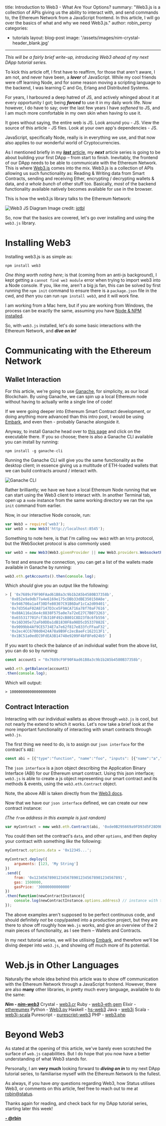 title: Introduction to Web3 - What Are Your Options?
summary: "Web3.js is a collection of APIs giving us the ability to interact with, and send commands to, the Ethereum Network from a JavaScript frontend.  In this article, I will go over the basics of what and why we need Web3.js."
author: robin_percy
categories:
  - tutorials
layout: blog-post
image: '/assets/images/nim-crystal-header_blank.jpg'
---

*This will be a fairly brief write-up, introducing Web3 ahead of my next DApp tutorial series.*

To kick this article off, I first have to reaffirm, for those that aren't aware, I am not, and never have been, a ***lover*** of JavaScript.  While my cool friends were off learning Node, and for some reason moving a scripting language to the backend, I was learning C and Go, Erlang and Distributed Systems.

For years, I harboured a deep hatred of JS, and actively whinged about it at every opportunity I got; being ***forced*** to use it in my daily work life.  Now however, I do have to say; over the last few years I have *softened* to JS, and I am much more comfortable in my own skin when having to use it.

It goes without saying, the entire web is JS.  Look around you - JS.  View the source of this article - JS files.  Look at your own app's dependencies - JS.  

JavaScript, specifically Node, really is in everything we use, and that now also applies to our wonderful world of Cryptocurrencies.

As I mentioned briefly in my [***last*** article](https://embark.status.im/news/2019/11/28/nim-vs-crystal-part-3-cryto-dapps-p2p/), my ***next*** article series is going to be about building your first DApp – from start to finish.  Inevitably, the frontend of our DApp needs to be able to communicate with the Ethereum Network.  This is where [Web3.js](https://web3js.readthedocs.io/en/v1.2.4/index.html) comes into the mix.  Web3.js is a collection of APIs allowing us such functionality as:  Reading & Writing data from Smart Contracts, sending and receiving Ether, encrypting / decrypting wallets & data, and *a whole bunch* of other stuff too.  Basically, *most* of the backend functionality available natively becomes available for use in the browser.


This is how the web3.js library talks to the Ethereum Network:

![Web3 JS Diagram](../assets/images/web3-js-diagram.png)
Image credit: [iotbl](https://iotbl.blogspot.com/2017/03/ethereum-and-blockchain-2.html)

So, now that the basics are covered, let's go over installing and using the `web3.js` library.


# Installing Web3

Installing web3.js is as simple as:

```
npm install web3
```

*One thing worth noting here*; is that (coming from an anti-js background), I kept getting a `cannot find we3 module` error when trying to import web3 into a Node console.  If you, like me, aren't a big js fan, this can be solved by first running the `npm init` command to ensure there is a `package.json` file in the cwd, and *then* you can run `npm install web3`, and it will work fine.

I am working from a Mac here, but if you are working from Windows, the process can be exactly the same, assuming you have [Node & NPM installed](https://phoenixnap.com/kb/install-node-js-npm-on-windows).

So, with `web3.js` installed, let's do some basic interactions with the Ethereum Network, and ***dive on in!***



# Communicating with the Ethereum Network

## Wallet Interaction

For this article, we're going to use [Ganache](https://www.trufflesuite.com/ganache), for simplicity, as our local Blockchain.  By using Ganache, we can spin up a local Ethereum node without having to actually write a single line of code!

If we were going deeper into Ethereum Smart Contract development, or doing anything more advanced than this intro post, I would be using [Embark](https://embark.status.im/), and even then - probably Ganache alongside it.

Anyway, to install Ganache head over to [this page](https://www.trufflesuite.com/ganache) and click on the executable there.  If you so choose; there is also a Ganache CLI available you can install by running:

```
npm install -g ganache-cli
```

Running the Ganache CLI will give you the same functionality as the desktop client; in essence giving us a multitude of ETH-loaded wallets that we can build contracts around / interact with.

![Ganache CLI](../assets/images/ganache-cli.png)

Rather brilliantly; we have we have a local Ethereum Node running that we can start using the Web3 client to interact with.  In another Terminal tab, open up a `node` instance from the same working directory we ran the `npm init` command from earlier.

Now, in our interactive Node console, run:

``` js
var Web3 = require('web3');
var web3 = new Web3('http://localhost:8545');
```

Something to note here, is that I'm calling `new Web3` with an `http` protocol, but the WebSocket protocol is also commonly used:

``` js
var web3 = new Web3(Web3.givenProvider || new Web3.providers.WebsocketProvider('ws://remotenode.com:8546'));
``` 

To test and ensure the connection, you can get a list of the wallets made available in Ganache by running:

``` js
web3.eth.getAccounts().then(console.log);
```

Which *should* give you an output like the following:

```js
> [ '0x7689cF9F90FAad61B8a3c9b1b2A5b4580B37358b',
  '0x852e9a9db77a4e6169e175cDBb33dBE350150A8e',
  '0x946700a1a4f30Dfe80307C91B6DaF1cCa2d09401',
  '0x7d356aF02A87147D3ce5F9ACA716a78f70aF7616',
  '0x88A116a16e4c8838F575a0e7a72eE27C7B073263',
  '0x655317701Fcf3b310F492cB801C8D23f8c6fb556',
  '0x16D305e72aFb0DDa1dB1830F8a98D5cD5337882E',
  '0x9099bb4Af9CE5734E7a7e62f817e833fcFFaaF32',
  '0x2ec4CC6700d0424A78a9B9Fc2ecBaeFc162313F1',
  '0x1BC51a0edEC9FdEA3B14748e9209F4bF8Fe024b5' ]
```

If you want to check the balance of an individual wallet from the above list, you can do so by running:

```js
const account1 = "0x7689cF9F90FAad61B8a3c9b1b2A5b4580B37358b";

web3.eth.getBalance(account1)
.then(console.log);
```

Which will output:

```
> 100000000000000000000
```


## Contract Interaction

Interacting with our individual wallets as above through `web3.js` is cool, but not nearly the extend to which it works.  Let's now take a brief look at the more important functionality of interacting with smart contracts through `web3.js`.

The first thing we need to do, is to assign our `json interface` for the contract's `ABI`:

```js
const abi = [{"type":"function", "name":"foo", "inputs": [{"name":"a","type":"uint256"}], "outputs": [{"name":"b","type":"address"}] },{ "type":"event", "name":"Event", "inputs": [{"name":"a","type":"uint256","indexed":true},{"name":"b","type":"bytes32","indexed":false}], }]
```

The `json interface` is a json object describing the Application Binary Interface (ABI) for our Ethereum smart contract.  Using this json interface; `web3.js` is able to create a js object representing our smart contract and its methods & events, using the `web3.eth.Contract` object.

Note, the above ABI is taken directly from the [Web3 docs](https://web3js.readthedocs.io/en/v1.2.0/web3-eth-contract.html#id5).

Now that we have our `json interface` defined, we can create our new contract instance: 

*(The `from` address in this example is just random)*

```js
var myContract = new web3.eth.Contract(abi, '0xde0B295669a9FD93d5F28D9Ec85E40f4cb697BAe');
```

You could then set the contract's `data`, and other `options`, and then deploy your contract with something *like* the following:

```js
myContract.options.data = '0x12345...';

myContract.deploy({
    arguments: [123, 'My String']
})
.send({
    from: '0x1234567890123456789012345678901234567891',
    gas: 1500000,
    gasPrice: '30000000000000'
})
.then(function(newContractInstance){
    console.log(newContractInstance.options.address) // instance with the new contract address
});
```

The above examples aren't supposed to be perfect continuous code, and should definitely *not* be copy/pasted into a production project, but they are there to show off roughly how `Web.js` works, and give an overview of the 2 main pieces of functionality, as I see them – Wallets and Contracts.

In my next tutorial series, we will be utilising [Embark](https://embark.status.im/docs/quick_start.html), and therefore we'll be diving deeper into `web3.js`, and showing off much more of its potential.


# Web.js in Other Languages

Naturally the whole idea behind this article was to show off communication with the Ethereum Network through a JavaScript frontend.  However, there are also **many** other libraries, in pretty much every language, available to do the same:

***Nim - [nim-web3](https://github.com/status-im/nim-web3)***
Crystal - [web3.cr](https://github.com/light-side-software/web3.cr)
Ruby - [web3-eth gem](https://github.com/izetex/web3-eth)
Elixir - [ethereumex](https://github.com/mana-ethereum/ethereumex)
Python - [Web3.py](https://github.com/ethereum/web3.py)
Haskell - [hs-web3](https://github.com/airalab/hs-web3)
Java - [web3j](https://github.com/web3j/web3j)
Scala - [web3j-scala](https://github.com/mslinn/web3j-scala)
Purescript - [purescript-web3](https://github.com/f-o-a-m/purescript-web3)
PHP - [web3.php](https://github.com/sc0Vu/web3.php)


# Beyond Web3

As stated at the opening of this article, we've barely even scratched the surface of `web.js` capabilities.  But I do hope that you now have a better understanding of what Web3 stands for.

Personally, I am **very much** looking forward to ***diving on in*** to my next DApp tutorial series, to familiarise myself with the Ethereum Network to the fullest.

As always, if you have *any* questions regarding Web3, how Status utilises Web3, or comments on this article, feel free to reach out to me at [robin@status](mailto:robin@status.im).

Thanks again for reading, and check back for my DApp tutorial series, starting later this week!

[ **- @rbin**](https://twitter.com/rbin)
